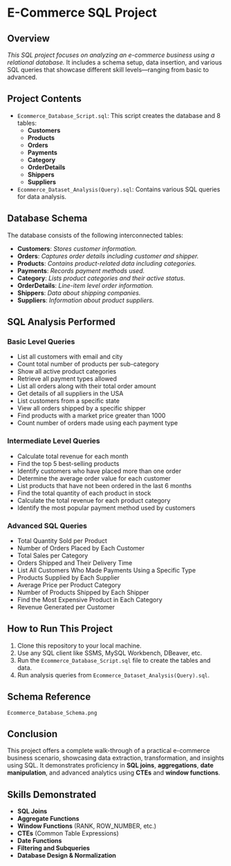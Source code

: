 # E-Commerce SQL Project

## Overview
*This SQL project focuses on analyzing an e-commerce business using a relational database.* It includes a schema setup, data insertion, and various SQL queries that showcase different skill levels—ranging from basic to advanced.

## Project Contents
* `Ecommerce_Database_Script.sql`: This script creates the database and 8 tables:
  * **Customers**
  * **Products**
  * **Orders**
  * **Payments**
  * **Category**
  * **OrderDetails**
  * **Shippers**
  * **Suppliers**
* `Ecommerce_Dataset_Analysis(Query).sql`: Contains various SQL queries for data analysis.

## Database Schema
The database consists of the following interconnected tables:
* **Customers**: *Stores customer information.*
* **Orders**: *Captures order details including customer and shipper.*
* **Products**: *Contains product-related data including categories.*
* **Payments**: *Records payment methods used.*
* **Category**: *Lists product categories and their active status.*
* **OrderDetails**: *Line-item level order information.*
* **Shippers**: *Data about shipping companies.*
* **Suppliers**: *Information about product suppliers.*

## SQL Analysis Performed

### Basic Level Queries
* List all customers with email and city
* Count total number of products per sub-category
* Show all active product categories
* Retrieve all payment types allowed
* List all orders along with their total order amount
* Get details of all suppliers in the USA
* List customers from a specific state
* View all orders shipped by a specific shipper
* Find products with a market price greater than 1000
* Count number of orders made using each payment type

### Intermediate Level Queries
* Calculate total revenue for each month
* Find the top 5 best-selling products
* Identify customers who have placed more than one order
* Determine the average order value for each customer
* List products that have not been ordered in the last 6 months
* Find the total quantity of each product in stock
* Calculate the total revenue for each product category
* Identify the most popular payment method used by customers

### Advanced SQL Queries
* Total Quantity Sold per Product
* Number of Orders Placed by Each Customer
* Total Sales per Category
* Orders Shipped and Their Delivery Time
* List All Customers Who Made Payments Using a Specific Type
* Products Supplied by Each Supplier
* Average Price per Product Category
* Number of Products Shipped by Each Shipper
* Find the Most Expensive Product in Each Category
* Revenue Generated per Customer

## How to Run This Project
1. Clone this repository to your local machine.
2. Use any SQL client like SSMS, MySQL Workbench, DBeaver, etc.
3. Run the `Ecommerce_Database_Script.sql` file to create the tables and data.
4. Run analysis queries from `Ecommerce_Dataset_Analysis(Query).sql`.

## Schema Reference

`Ecommerce_Database_Schema.png`

## Conclusion
This project offers a complete walk-through of a practical e-commerce business scenario, showcasing data extraction, transformation, and insights using SQL. It demonstrates proficiency in **SQL joins**, **aggregations**, **date manipulation**, and advanced analytics using **CTEs** and **window functions**.

## Skills Demonstrated
* **SQL Joins**
* **Aggregate Functions**
* **Window Functions** (RANK, ROW_NUMBER, etc.)
* **CTEs** (Common Table Expressions)
* **Date Functions**
* **Filtering and Subqueries**
* **Database Design & Normalization**